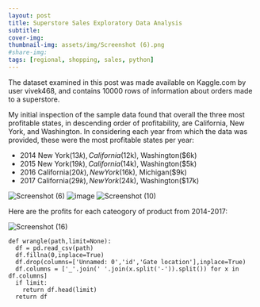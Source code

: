```yaml
---
layout: post
title: Superstore Sales Exploratory Data Analysis
subtitle: 
cover-img: 
thumbnail-img: assets/img/Screenshot (6).png
#share-img:
tags: [regional, shopping, sales, python]
---
```



The dataset examined in this post was made available on Kaggle.com by user vivek468, and contains 10000 rows of information about orders made to a superstore.

My initial inspection of the sample data found that overall the three most profitable states, in descending order of profitability, are California, New York, and Washington. In considering each year from which the data was provided, these were the most profitable states per year:
  - 2014 New York($13k), California($12k), Washington($6k)
  - 2015 New York($19k), California($14k), Washington($5k)
  - 2016 California($20k), New York($16k), Michigan($9k)
  - 2017 California($29k), New York($24k), Washington($17k)

![Screenshot (6)](https://user-images.githubusercontent.com/75755695/158914522-aefbb521-fd9d-4020-a0be-3afc38503208.png)
![image](https://user-images.githubusercontent.com/75755695/158914344-6dce84b3-75e3-4425-9ad1-629ee6ceacb1.png)
![Screenshot (10)](https://user-images.githubusercontent.com/75755695/158914569-8acd32ed-6c7c-4a89-b211-1e1b2f5ca139.png)

Here are the profits for each cateogory of product from 2014-2017:

![Screenshot (16)](https://user-images.githubusercontent.com/75755695/158914792-4f435d36-1d5b-4b7d-ac9c-3c316e5db5a5.png)
<!-- ![Screenshot (13)](https://user-images.githubusercontent.com/75755695/158914889-34d16aa6-9a8b-4e6d-bda2-176b47041d18.png) -->


~~~
def wrangle(path,limit=None):
  df = pd.read_csv(path)
  df.fillna(0,inplace=True)
  df.drop(columns=['Unnamed: 0','id','Gate location'],inplace=True)  
  df.columns = ['_'.join(' '.join(x.split('-')).split()) for x in df.columns]
  if limit: 
    return df.head(limit)                                    
  return df
~~~
